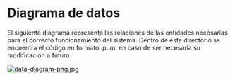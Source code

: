# Diagrama de datos

El siguiente diagrama representa las relaciones de las entidades necesarias para el correcto funcionamiento del sistema.
Dentro de este directorio se encuentra el código en formato .puml en caso de ser necesaria su modificación a futuro.

[![data-diagram-png.jpg](https://i.postimg.cc/NfX5hXgm/data-diagram-png.jpg)](https://postimg.cc/bszzksSw)
